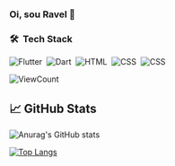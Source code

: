 ### Oi, sou Ravel 👋
 
### ​🛠 ​&nbsp;​Tech Stack   
 ​![​Flutter​](https://img.shields.io/badge/-Flutter-02569B?style=for-the-badge&logo=Flutter)​&nbsp; 
 ​![​Dart​](https://img.shields.io/badge/-Dart-02569B?style=for-the-badge&logo=Dart)​&nbsp;
 ![​HTML​](https://img.shields.io/badge/-HTML-E34F26?style=for-the-badge&logo=HTML5&logoColor=white)​&nbsp;
 ​![​CSS​](https://img.shields.io/badge/-CSS-b39f04?style=for-the-badge&logo=CSS3&logoColor=white)​&nbsp;
 ![​CSS​](https://img.shields.io/badge/-Git-faa702?style=for-the-badge&logo=Git&logoColor=white)​&nbsp;
 ​
 
 ![​ViewCount​](https://komarev.com/ghpvc/?username=ravelsoares&color=1A4730)

## &#x1f4c8;​ GitHub Stats 

 ​![​Anurag's GitHub stats​](https://github-readme-stats.vercel.app/api?username=ravelsoares&show_icons=true&theme=radical)
  
 ​[![​Top Langs​](https://github-readme-stats.vercel.app/api/top-langs/?username=ravelsoares&layout=compact&theme=radical)](https://github.com/ravelsoares/github-readme-stats)
  
